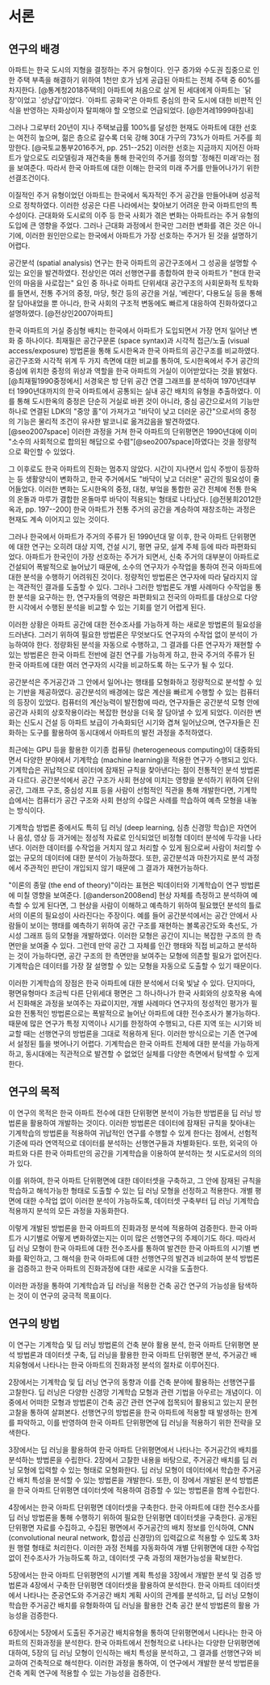 <!-- 페이지당 1천 자 -->

# 서론

<!-- 10 페이지 = 1만 자 -->

## 연구의 배경

<!-- 한국에서 아파트는 중요하다 -->

아파트는 한국 도시의 지형을 결정하는 주거 유형이다.
인구 증가와 수도권 집중으로 인한 주택 부족을 해결하기 위하여
1천만 호가 넘게 공급된 아파트는 전체 주택 중 60%를 차지한다. [@통계청2018주택의]
아파트에 처음으로 살게 된 세대에게 아파트는 \`닭장'이었고 \`성냥갑'이었다.
\`아파트 공화국'은 아파트 중심의 한국 도시에 대한
비판적 인식을 반영하는 자화상이자 탈피해야 할 오명으로 언급되었다. [@한겨레1999마침내]

그러나 그로부터 20년이 지나 주택보급률 100%를 달성한 현재도
아파트에 대한 선호는 여전히 높으며,
젊은 층으로 갈수록 더욱 강해
30대 가구의 73%가 아파트 거주를 희망한다. [@국토교통부2016주거, pp. 251--252]
이러한 선호는 지금까지 지어진 아파트가
앞으로도 리모델링과 재건축을 통해
한국인의 주거를 정의할 \`정해진 미래'라는 점을 보여준다.
따라서 한국 아파트에 대한 이해는 한국의 미래 주거를 만들어나가기 위한 선결조건이다.

<!-- 한국 아파트의 특수성 -->

이질적인 주거 유형이었던 아파트는
한국에서 독자적인 주거 공간을 만들어내며 성공적으로 정착하였다.
이러한 성공은 다른 나라에서는 찾아보기 어려운 한국 아파트만의 특수성이다.
근대화와 도시로의 이주 등 한국 사회가 겪은 변화는 아파트라는 주거 유형의 도입에 큰 영향을 주었다.
그러나 근대화 과정에서 한국만 그러한 변화를 겪은 것은 아니기에,
이러한 원인만으로는 한국에서 아파트가 가장 선호하는 주거가 된 것을 설명하기 어렵다.

<!-- 공간분석은 한국 아파트 공간구조의 토착화를 밝혀냈다 -->

공간분석 (spatial analysis) 연구는 한국 아파트의 공간구조에서 그 성공을 설명할 수 있는 요인을 발견하였다.
전상인은 여러 선행연구를 종합하여
한국 아파트가 "현대 한국인의 마음을 사로잡는" 요인 중 하나로
아파트 단위세대 공간구조의 사회문화적 토착화를 들면서,
전통 주거의 중정, 마당, 헛간 등의 공간을
거실, '베란다', 다용도실 등을 통해 잘 담아내었을 뿐 아니라,
한국 사회의 구조적 변동에도 빠르게 대응하여 진화하였다고 설명하였다.
[@전상인2007아파트]

한국 아파트의 거실 중심형 배치는 한국에서 아파트가 도입되면서 가장 먼저 일어난 변화 중 하나이다.
최재필은
공간구문론 (space syntax)과
시각적 접근/노출 (visual access/exposure) 방법론을 통해
도시한옥과 한국 아파트의 공간구조를 비교하였다.
공간구조와 시각적 위계 두 가지 측면에 대한 비교를 통하여,
도시한옥에서 주거 공간의 중심에 위치한 중정의 위상과 역할을
한국 아파트의 거실이 이어받았다는 것을 밝혔다.
[@최재필1990중정에서]
서경욱은
방 단위 공간 연결 그래프를 분석하여
1970년대부터 1990년대까지의 한국 아파트에서 공통되는 실내 공간 배치의 유형을 추출하였다.
이를 통해 도시한옥의 중정은 단순히 거실로 바뀐 것이 아니라,
중심 공간으로서의 기능만 하나로 연결된 LDK의 "중앙 홀"이 가져가고
"바닥이 낮고 더러운 공간"으로서의 중정의 기능은
물리적 조건이 유사한 발코니로 옮겨갔음을 발견하였다.
[@seo2007space]
이러한 과정을 거쳐
한국 아파트의 단위평면은 1990년대에 이미
"소수의 사회적으로 합의된 해답으로 수렴"[@seo2007space]하였다는 것을
정량적으로 확인할 수 있었다.

그 이후로도 한국 아파트의 진화는 멈추지 않았다.
시간이 지나면서 입식 주방이 등장하는 등 생활양식이 변화하고,
한국 주거에서도 "바닥이 낮고 더러운" 공간의 필요성이 줄어들었다.
이러한 변화는 도시한옥의 중정, 대청, 부엌을 통합한 공간 전체에
전통 한옥의 온돌과 마루가 결합한 온돌마루 바닥이 적용되는 형태로 나타났다. [@전봉희2012한옥과, pp. 197--200]
한국 아파트가 전통 주거의 공간을 계승하여 재창조하는 과정은 현재도 계속 이어지고 있는 것이다.

그러나 한국에서 아파트가 주거의 주류가 된 1990년대 말 이후,
한국 아파트 단위평면에 대한 연구는 오히려
대상 지역, 건설 시기, 평면 규모, 설계 주체 등에 따라 파편화되었다.
아파트가 한국인이 가장 선호하는 주거가 되면서,
신축 주거의 대부분이 아파트로 건설되어 폭발적으로 늘어났기 때문에,
소수의 연구자가 수작업을 통하여 전국 아파트에 대한 분석을 수행하기 어려워진 것이다.
정량적인 방법론은 연구자에 따라 달라지지 않는 객관적인 결과를 도출할 수 있다.
그러나
그러한 방법론도
개별 사례마다 수작업을 통한 분석을 요구하는 한,
연구자들의 역량은 파편화되고
전국의 아파트를 대상으로 다양한 시각에서 수행된 분석을 비교할 수 있는 기회를 얻기 어렵게 된다.

이러한 상황은
아파트 공간에 대한 전수조사를 가능하게 하는 새로운 방법론의 필요성을 드러낸다.
그러기 위하여 필요한 방법론은
무엇보다도 연구자의 수작업 없이 분석이 가능하여야 한다.
정량화된 분석을 자동으로 수행하고, 그 결과를 다른 연구자가 재현할 수 있는 방법론은
한국 아파트 전반에 걸친 연구를 가능하게 하고,
한국 주거의 주류가 된 한국 아파트에 대한
여러 연구자의 시각을 비교하도록 하는 도구가 될 수 있다.

<!-- 공간분석 방법론의 발전은 컴퓨터의 발전과 연계되었다 -->

공간분석은 주거공간과 그 안에서 일어나는 행태를 모형화하고 정량적으로 분석할 수 있는 기반을 제공하였다.
공간분석의 배경에는 많은 계산을 빠르게 수행할 수 있는 컴퓨터의 등장이 있었다.
컴퓨터의 계산능력이 발전함에 따라, 연구자들은
공간분석 모형 안에
공간과 사회의 상호작용이라는 복잡한 현상을 더욱 잘 담아낼 수 있게 되었다.
이러한 변화는 신도시 건설 등 아파트 보급이 가속화되던 시기와 겹쳐 일어났으며,
연구자들은 진화하는 도구를 활용하여 동시대에서 아파트의 발전 과정을 추적하였다.

<!-- 컴퓨터 발전의 최신 상황은 기계학습과 딥 러닝의 등장이다 -->

최근에는 GPU 등을 활용한 이기종 컴퓨팅 (heterogeneous computing)이 대중화되면서
다양한 분야에서 기계학습 (machine learning)을 적용한 연구가 수행되고 있다.
기계학습은 귀납적으로 데이터에 잠재된 규칙을 찾아낸다는 점이 전통적인 분석 방법론과 다르다.
공간분석에서 공간 구조가 사회 현상에 미치는 영향을 분석하기 위하여
단위공간, 그래프 구조, 중심성 지표 등을 사람이 선험적인 직관을 통해 개발한다면,
기계학습에서는 컴퓨터가 공간 구조와 사회 현상의 수많은 사례를 학습하여 예측 모형을 내놓는 방식이다.

기계학습 방법론 중에서도 특히 딥 러닝 (deep learning, 심층 신경망 학습)은
자연어나 음성, 영상 등 과거에는 정성적 자료로 인식되었던 비정형 데이터 분석에 두각을 나타낸다.
이러한 데이터를 수작업을 거치지 않고 처리할 수 있게 됨으로써
사람이 처리할 수 없는 규모의 데이터에 대한 분석이 가능하졌다.
또한, 공간분석과 마찬가지로 분석 과정에서 주관적인 판단이 개입되지 않기 때문에
그 결과가 재현가능하다.

"이론의 종말 (the end of theory)"이라는 표현은
빅데이터와 기계학습이 연구 방법론에 미칠 영향을 보여준다.
[@anderson2008end]
현상 자체를 측정하고 분석하여 예측할 수 있게 된다면,
그 현상을 사람이 이해하고 예측하기 위하여 필요했던
분석의 틀로서의 이론의 필요성이 사라진다는 주장이다.
예를 들어 공간분석에서는
공간 안에서 사람들이 보이는 행태를 예측하기 위하여
공간 구조를 재현하는
볼록공간도와 축선도, 가시성 그래프 등의 모형을 개발하였다.
이러한 모형은 공간이 지니는 복잡한 구조의 한 측면만을 보여줄 수 있다.
그런데
만약 공간 그 자체를 인간 행태와 직접 비교하고 분석하는 것이 가능하다면,
공간 구조의 한 측면만을 보여주는 모형에 의존할 필요가 없어진다.
기계학습은
데이터를 가장 잘 설명할 수 있는 모형을 자동으로 도출할 수 있기 때문이다.

<!-- 한국 아파트 연구에 딱 맞는 도구이다 -->

이러한 기계학습의 장점은 한국 아파트에 대한 분석에서 더욱 빛날 수 있다.
단지마다, 평면유형마다 조금씩 다른 단위세대 평면은
그 하나하나가 한국 사회와의 상호작용 속에서 진화해온 과정을 보여주는 자료이지만,
개별 사례마다 연구자의 정성적인 평가가 필요한
전통적인 방법론으로는 폭발적으로 늘어난 아파트에 대한 전수조사가 불가능하다.
때문에 많은 연구가 특정 지역이나 시기를 한정하여 수행되고,
다른 지역 또는 시기와 비교할 때는 선행연구의 방법론을 그대로 적용하게 된다.
이러한 방식으로는 기존 연구에서 설정된 틀을 벗어나기 어렵다.
기계학습은 한국 아파트 전체에 대한 분석을 가능하게 하고,
동시대에는 직관적으로 발견할 수 없었던 실체를 다양한 측면에서 탐색할 수 있게 한다.

## 연구의 목적

<!-- 한국 아파트 분석에 기계학습을 적용해보겠다 -->

이 연구의 목적은
한국 아파트 전수에 대한 단위평면 분석이 가능한 방법론을
딥 러닝 방법론을 활용하여 개발하는 것이다.
이러한 방법론은
데이터에 잠재된 규칙을 찾아내는 기계학습의 방법론을 적용하여
귀납적인 연구를 수행할 수 있게 한다는 점에서,
선험적 기준에 따라 연역적으로 데이터를 분석하는
선행연구들과 차별화된다.
또한,
외국의 아파트와 다른 한국 아파트만의 공간을
기계학습을 이용하여 분석하는 첫 시도로서의 의의가 있다.

이를 위하여,
한국 아파트 단위평면에 대한 데이터셋을 구축하고,
그 안에 잠재된 규칙을 학습하고 해석가능한 형태로 도출할 수 있는
딥 러닝 모형을 선정하고 적용한다.
개별 평면에 대한 수작업 없이 이러한 분석이 가능하도록,
데이터셋 구축부터 딥 러닝 기계학습 적용까지
분석의 모든 과정을 자동화한다.

이렇게 개발된 방법론을
한국 아파트의 진화과정 분석에 적용하여 검증한다.
한국 아파트가 시기별로 어떻게 변화하였는지는
이미 많은 선행연구의 주제이기도 하다.
따라서 딥 러닝 모형이 한국 아파트에 대한 전수조사를 통하여 발견한
한국 아파트의 시기별 변화를 확인하고,
그 해석을 한국 아파트에 대한 선행연구의 발견과 비교하여
분석 방법론을 검증하고 한국 아파트의 진화과정에 대한 새로운 시각을 도출한다.

이러한 과정을 통하여
기계학습과 딥 러닝을 적용한 건축 공간 연구의 가능성을 탐색하는 것이
이 연구의 궁극적 목표이다.

## 연구의 방법

이 연구는
기계학습 및 딥 러닝 방법론의 건축 분야 활용 분석,
한국 아파트 단위평면 분석 방법론과 데이터셋 구축,
딥 러닝을 활용한 한국 아파트 단위평면 분석,
주거공간 배치유형에서 나타나는 한국 아파트의 진화과정 분석의
절차로 이루어진다.

2장에서는 기계학습 및 딥 러닝 연구의 동향과 이를 건축 분야에 활용하는 선행연구를 고찰한다.
딥 러닝은 다양한 신경망 기계학습 모형과 관련 기법을 아우르는 개념이다.
이 중에서 어떠한 모형과 방법론이
건축 공간 관련 연구에 접목되어 활용되고 있는지
문헌 고찰을 통하여 살펴본다.
선행연구의 방법론을 한국 아파트에 적용할 때 발생하는 한계를 파악하고,
이를 반영하여
한국 아파트 단위평면에 딥 러닝을 적용하기 위한 전략을 모색한다.

3장에서는
딥 러닝을 활용하여
한국 아파트 단위평면에서 나타나는
주거공간의 배치를 분석하는 방법론을 수립한다.
2장에서 고찰한 내용을 바탕으로,
주거공간 배치를 딥 러닝 모형에 입력할 수 있는 형태로 모형화한다.
딥 러닝 모형이 데이터에서 학습한
주거공간 배치 특성을
분석할 수 있는 방법론을 개발한다.
또한, 이 장에서 개발된 분석 방법론을
한국 아파트 단위평면 데이터셋에 적용하여
검증할 수 있는 방법론을 함께 수립한다.

4장에서는 한국 아파트 단위평면 데이터셋을 구축한다.
한국 아파트에 대한 전수조사를
딥 러닝 방법론을 통해 수행하기 위하여 필요한
단위평면 데이터셋을 구축한다.
공개된 단위평면 자료를 수집하고,
수집된 평면에서 주거공간의 배치 정보를 인식하여,
CNN (convolutional neural network, 합성곱 신경망)의
입력값으로 적용할 수 있도록
3차원 행렬 형태로 처리한다.
이러한 과정 전체를 자동화하여
개별 단위평면에 대한 수작업 없이 전수조사가 가능하도록 하고,
데이터셋 구축 과정의 재현가능성을 확보한다.

5장에서는
한국 아파트 단위평면의 시기별 계획 특성을
3장에서 개발한 분석 및 검증 방법론과
4장에서 구축한 단위평면 데이터셋을 활용하여 분석한다.
한국 아파트 데이터셋에서 나타나는 준공연도와 주거공간 배치 계획 사이의 관계를 분석하고,
딥 러닝 모형이 학습한 주거공간 배치를 유형화하여
딥 러닝을 활용한 건축 공간 분석 방법론의 활용 가능성을 검증한다.

6장에서는
5장에서 도출된
주거공간 배치유형을 통하여
단위평면에서 나타나는
한국 아파트의 진화과정을 분석한다.
한국 아파트에서 전형적으로 나타나는
다양한 단위평면에 대하여,
5장의 딥 러닝 모형이 인식하는 배치 특성을 분석하고,
그 결과를 선행연구와 비교하여 건축적으로 해석한다.
이러한 과정을 통하여,
이 연구에서 개발한 분석 방법론을
건축 계획 연구에 적용할 수 있는 가능성을 검증한다.
